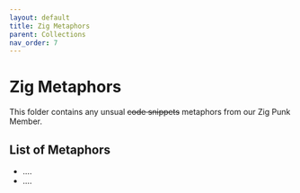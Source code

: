 ```yaml
---
layout: default
title: Zig Metaphors
parent: Collections
nav_order: 7
---
```

# Zig Metaphors

This folder contains any unsual ~~code snippets~~ metaphors from our Zig Punk Member.

## List of Metaphors
- ....
- ....